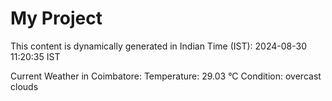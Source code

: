# My Project

This content is dynamically generated in Indian Time (IST): 2024-08-30 11:20:35 IST


Current Weather in Coimbatore:
Temperature: 29.03 °C
Condition: overcast clouds
